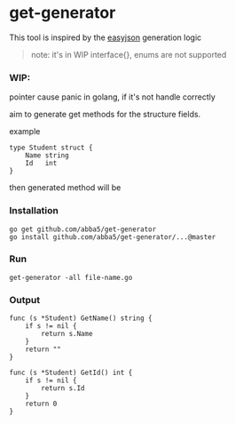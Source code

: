 # get-generator

This tool is inspired by the [easyjson](https://github.com/mailru/easyjson) generation logic

> note: it's in WIP interface{}, enums are not supported

### WIP: 

pointer cause panic in golang, 
if it's not handle correctly

aim to generate get methods for the structure fields.

example

```
type Student struct {
	Name string
	Id   int
}
```

then generated method will be 

### Installation
```
go get github.com/abba5/get-generator
go install github.com/abba5/get-generator/...@master
```

### Run
```
get-generator -all file-name.go
```


### Output

```
func (s *Student) GetName() string {
	if s != nil {
		return s.Name
	}
	return ""
}

func (s *Student) GetId() int {
	if s != nil {
		return s.Id
	}
	return 0
}
```
